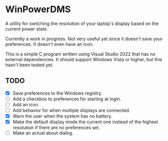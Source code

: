 # WinPowerDMS

A utility for switching the resolution of your laptop's display based on the current power state.

Currently a work in progress. Not very useful yet since it doesn't save your preferences. It doesn't even have an icon.

This is a simple C program written using Visual Studio 2022 that has no external dependencies. It should support Windows Vista or higher, but this hasn't been tested yet.

## TODO
- [x] Save preferences to the Windows registry.
- [ ] Add a checkbox to preferences for starting at login.
- [ ] Add an icon.
- [ ] Add behavior for when multiple displays are connected.
- [x] Warn the user when the system has no battery.
- [x] Make the default display mode the current one instead of the highest resolution if there are no preferences set.
- [ ] Make an actual about dialog.